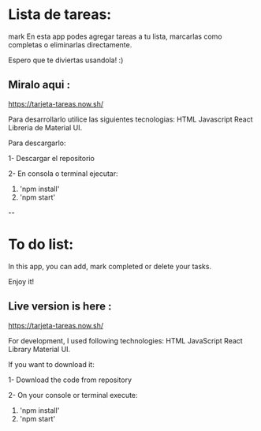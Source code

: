 # Lista de tareas: 
mark
En esta app podes agregar tareas a tu lista, marcarlas como completas o eliminarlas directamente. 

Espero que te diviertas usandola! :)

## Miralo aqui : 

https://tarjeta-tareas.now.sh/

Para desarrollarlo utilice las siguientes tecnologias: 
HTML
Javascript 
React 
Libreria de Material UI. 

Para descargarlo: 

1- Descargar el repositorio

2- En consola o terminal ejecutar: 

  1. 'npm install' 
  2. 'npm start' 

--

# To do list: 

In this app, you can add, mark completed or delete your tasks. 

Enjoy it! 

## Live version is here :

https://tarjeta-tareas.now.sh/

For development, I used following technologies: 
HTML
JavaScript 
React
Library Material UI. 

If you want to download it: 

1- Download the code from repository

2- On your console or terminal execute:

  1. 'npm install'
  2. 'npm start' 
